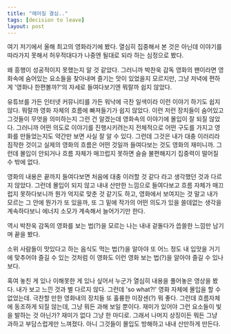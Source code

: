 ```yaml
---
title: "헤어질 결심.."
tags: [decision to leave]
layout: post
---
```


여기 저기에서 올해 최고의 영화라기에 봤다. 열심히 집중해서 본 것은 아닌데 이야기를 따라가지 못해서 허우적대다가 나중엔 될대로 되라 하는 심정으로 봤다.

왜 흥행이 성공적이지 못했는지 알 것 같았다. 그러니까 박찬욱 감독 영화의 팬이라면 영화속에 숨어있는 요소들을 찾아내며 즐기는 맛이 있었을지 모르지만, 그냥 저녁에 편하게 '영화나 한편볼까?'의 자세로 들여다보기엔 뭐랄까 쉽지 않았다.

유튜브를 가든 인터넷 커뮤니티를 가든 워낙에 극찬 일색이라 이런 이야기 하기도 쉽지 않다. 뭐랄까 영화 자체의 흐름에 빠져들기가 쉽지 않았다. 이런 저런 장치들이 숨어있고 그것들이 무엇을 의미하는지 그런 건 알겠는데 영화속의 이야기에 몰입이 잘 되질 않았다. 그러니까 어떤 의도로 이야기를 진행시키려는지 전체적으로 어떤 구도를 가지고 영화를 만들었는지도 약간만 보면 사실 잘 알 수 있다. 그런데 그것은 내가 대충 이러리라 짐작한 것이고 실제의 영화의 흐름은 어떤 것일까 들여다보는 것도 영화의 재미니까. 그런데 몰입이 안되거나 흐름 자체가 매끄럽지 못하면 슬슬 불편해지기 집중력이 떨어질 수 밖에 없다.

영화의 내용은 끝까지 들여다보면 처음에 대충 이러할 것 같다 라고 생각했던 것과 다르지 않았다. 그런데 몰입이 되지 않고 내내 산만한 느낌으로 들여다보고 흐름 자체가 매끄럽지 못하다보니까 뭔가 억지로 맞춘 것 같기도 하고, 영화에서 보여지는 것 말고 내가 모르는 그 안에 뭔가가 또 있을까, 또 그 밑에 작가의 어떤 의도가 있을 쓸데없는 생각을 계속하다보니 에너지 소모가 계속해서 늘어가기만 한다.

역시 박찬욱 감독의 영화를 보는 법(?)을 모르는 나는 내내 겉돌다가 씁쓸한 느낌만 남기며 끝을 봤다. 

소위 사람들이 맛있다고 하는 음식도 먹는 법(?)을 알아야 또 어느 정도 내 입맛을 거기에 맞추어야 즐길 수 있는 것처럼 이 영화도 이런 영화 보는 법(?)을 알아야 즐길 수 있나보다. 

혹여 놓친 게 있나 이해못한 게 있나 싶어서 누군가 열심히 내용을 풀어놓은 영상을 봤다. 내가 보고 느낀 것과 별 다르지 않다. 그런데 'so what?!' 영화 자체에 몰입을 할 수 없었는데. 극찬할 만한 영화내의 장치들 또 훌륭한 미장센(?) 뭐 좋다. 그런데 흐름자체에 동조하게 되질 않는데, 그냥 뭐든 과해 보일 뿐이다. 재미가 있어야 그런 요소들이 빛을 발하는 것 아닌가? 재미가 없다 그냥 한 마디로. 그래서 나머지 상징이든 뭐든 그냥 과하고 부담스럽게만 느껴졌다. 아니 그것들이 몰입도 방해하고 내내 산만하게 만든다. 
